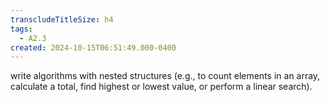 ```yaml
---
transcludeTitleSize: h4
tags:
  - A2.3
created: 2024-10-15T06:51:49.000-0400
---
```

write algorithms with nested structures (e.g., to count elements in an array, calculate a total, find highest or lowest value, or perform a linear search).
